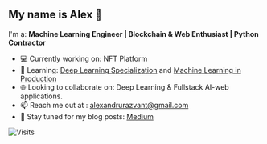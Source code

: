 My name is Alex 👋
---
I'm a: **Machine Learning Engineer | Blockchain & Web Enthusiast | Python Contractor**

- 💻 Currently working on: NFT Platform
- 🌱 Learning: [Deep Learning Specialization](https://www.coursera.org/specializations/deep-learning", "Deep Learning Specialization from deeplearning.ai") and [Machine Learning in Production](https://www.coursera.org/specializations/machine-learning-engineering-for-production-mlops", "MLOps")
- 🌐 Looking to collaborate on: Deep Learning & Fullstack AI-web applications.
- 📫 Reach me out at : alexandrurazvant@gmail.com
- 📓 Stay tuned for my blog posts: [Medium](https://medium.com/@alexandrurazvant", "Alexandru Razvant")

![Visits](https://komarev.com/ghpvc/?username=Joywalker)
